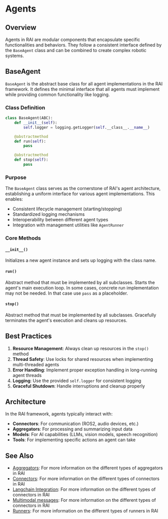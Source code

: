 # Agents

## Overview

Agents in RAI are modular components that encapsulate specific functionalities and behaviors. They follow a consistent interface defined by the `BaseAgent` class and can be combined to create complex robotic systems.

## BaseAgent

`BaseAgent` is the abstract base class for all agent implementations in the RAI framework. It defines the minimal interface that all agents must implement while providing common functionality like logging.

### Class Definition

```python
class BaseAgent(ABC):
    def __init__(self):
        self.logger = logging.getLogger(self.__class__.__name__)

    @abstractmethod
    def run(self):
        pass

    @abstractmethod
    def stop(self):
        pass
```

### Purpose

The `BaseAgent` class serves as the cornerstone of RAI's agent architecture, establishing a uniform interface for various agent implementations. This enables:

-   Consistent lifecycle management (starting/stopping)
-   Standardized logging mechanisms
-   Interoperability between different agent types
-   Integration with management utilities like `AgentRunner`

### Core Methods

#### `__init__()`

Initializes a new agent instance and sets up logging with the class name.

#### `run()`

Abstract method that must be implemented by all subclasses. Starts the agent's main execution loop. In some cases, concrete run implementation may not be needed. In that case use `pass` as a placeholder.

#### `stop()`

Abstract method that must be implemented by all subclasses. Gracefully terminates the agent's execution and cleans up resources.

## Best Practices

1. **Resource Management**: Always clean up resources in the `stop()` method
2. **Thread Safety**: Use locks for shared resources when implementing multi-threaded agents
3. **Error Handling**: Implement proper exception handling in long-running agent threads
4. **Logging**: Use the provided `self.logger` for consistent logging
5. **Graceful Shutdown**: Handle interruptions and cleanup properly

## Architecture

In the RAI framework, agents typically interact with:

-   **Connectors**: For communication (ROS2, audio devices, etc.)
-   **Aggregators**: For processing and summarizing input data
-   **Models**: For AI capabilities (LLMs, vision models, speech recognition)
-   **Tools**: For implementing specific actions an agent can take

## See Also

-   [Aggregators](../aggregators/overview.md): For more information on the different types of aggregators in RAI
-   [Connectors](../connectors/overview.md): For more information on the different types of connectors in RAI
-   [Langchain Integration](../langchain_integration/overview.md): For more information on the different types of connectors in RAI
-   [Multimodal messages](../langchain_integration/multimodal_messages.md): For more information on the different types of connectors in RAI
-   [Runners](../runners/overview.md): For more information on the different types of runners in RAI
